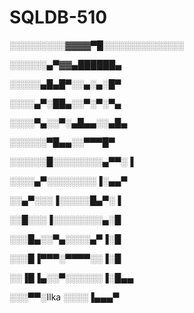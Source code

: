 # SQLDB-510

░░░░░░░░░▓▓▓▓▀█░░░░░░░░░░░░░ 

░░░░░░▄▀▓▓▄██████▄ 

░░░░░▄█▄█▀░░▄░▄░█▀ 

░░░░▄▀░██▄░░▀░▀░▀▄ 

░░░░▀▄░░▀░▄█▄▄░░▄█▄ 

░░░░░░▀█▄▄░░▀▀▀█▀ 

░░░░░░█░░░░░░░░▄▀▀░▐ 

░░░░▄▀░░░░░░░░▐░▄▄▀ 

░░▄▀░░░▐░░░░░█▄▀░▐ 

░░█░░░▐░░░░░░░░▄░█ 

░░░█▄░░▀▄░░░░▄▀▐░█ 

░░░█▐▀▀▀░▀▀▀▀░░▐░█ 

░░▐█▐▄░░▀░░░░░░▐░█▄▄ 

░░░▀▀░Ilka ░░░░▐▄▄▄▀

